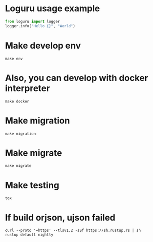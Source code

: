 # Loguru usage example
```python
from loguru import logger
logger.info("Hello {}", "World")
```
# Make develop env
```shell
make env
```
# Also, you can develop with docker interpreter
```shell
make docker
```
# Make migration
```shell
make migration
```
# Make migrate
```shell
make migrate
```
# Make testing
```shell
tox
```
# If build orjson, ujson failed
```shell
curl --proto '=https' --tlsv1.2 -sSf https://sh.rustup.rs | sh
rustup default nightly
```
